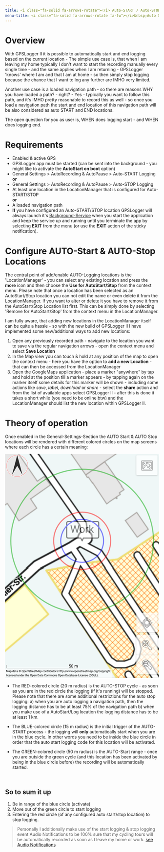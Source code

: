 ```yaml
---
title: <i class="fa-solid fa-arrows-rotate"></i> Auto-START / Auto-STOP logging
menu-title: <i class="fa-solid fa-arrows-rotate fa-fw"></i>&nbsp;Auto START/STOP
---
```


# Overview

With GPSLogger II it is possible to automatically start and end logging based on the current location - The simple use
case is, that when I am leaving my home typically I don't want to start the recording manually every single time - and
the same applies when I am returning - GPSLogger 'knows' where I am and that I am at home - so then simply stop logging
because the chance that I want to log any further are IMHO very limited.

Another use case is a loaded navigation path - so there are reasons WHY you have loaded a path? - right? - Yes -
typically you want to follow this path, and it's IMHO pretty reasonable to record this as well - so once you load a
navigation path the start and end location of this navigation path will be also considered as auto START and END
locations.

The open question for you as user is, WHEN does logging start - and WHEN does logging end.

# Requirements

- Enabled & active GPS
- GPSLogger app must be started (can be sent into the background - you might like to activate the **AutoStart on boot**
  option)
- General Settings > AutoRecording & AutoPause > Auto-START Logging <i class="fa-solid fa-toggle-on"></i>
<br/>**or**<br/>
- General Settings > AutoRecording & AutoPause > Auto-STOP Logging <i class="fa-solid fa-toggle-on"></i>
- At least one location in the LocationManager that is configured for Auto-START/STOP
<br/>**or**<br/>
- A loaded navigation path
- **If** you have configured an Auto-START/STOP location GPSLogger will always launch it's
  [Background-Service](./1100-data.html#service) when you start the application and keep the service up and running until
  you terminate the app by selecting **EXIT** from the menu (or use the **EXIT** action of the sticky notification).

# Configure  AUTO-Start & AUTO-Stop Locations

The central point of add/enable AUTO-Logging locations is the 'LocationManager' - you can select any existing location
and press the <i class="fa-solid fa-circle-chevron-down"></i> **more** icon and then choose the 
**Use for AutoStart/Stop** from the context menu. Please note that once a location has been selected as an AutoStart/Stop
location you can not edit the name or even delete it from the LocationManager. If you want to alter or delete it you
have to remove it from the AutoStart/Stop Location list first. This can be simply done by selecting 'Remove for
AutoStart/Stop' from the context menu in the LocationManager.

I am fully aware, that adding new locations in the LocationManager itself can be quite a hassle - so with the new build
of GPSLogger II I have implemented some new/additional ways to add new locations:

1. Open any previously recorded path - navigate to the location you want to save via the regular navigation arrows -
   open the context menu and select **Save Location**
2. In the Map view you can touch & hold at any position of the map to open the context menu - here you have the option
   to **add a new Location** - that can then be accessed from the LocationManager
3. Open the GoogleMaps application - place a marker "anywhere" by tap and hold at the position till a marker appears -
   by tapping again on the marker itself some details for this marker will be shown - including some actions like 
   _save_, _label_, _download_ or _share_ - select the **share** action and from the list of available
   apps select GPSLogger II - after this is done it takes a short while (you need to be online btw) and the
   LocationManager should list the new location within GPSLogger II.

# Theory of operation

Once enabled in the General-Settings-Section the AUTO Start & AUTO Stop locations will be rendered with different
colored circles on the map screens where each circle has a certain meaning:

<span class="shot">![auto-start-stop-ranges](/assets/img/gpsl/auto-start-stop-ranges.png)</span>

- The RED-colored circle (20 m radius) is the AUTO-STOP cycle - as soon as you are in the red circle the logging (if it's
  running) will be stopped. Please note that there are some additional restrictions for the auto stop logging: 
  a) when you are auto logging a navigation path, then the logging distance has to be at least 75% of the navigation path 
  b) when you make use of a AutoStart/Log location the logging distance has to be at least 1 km.

- The BLUE-colored circle (15 m radius) is the initial trigger of the AUTO-START process - the logging will **only**
  automatically start when you are in the blue cycle. In other words you need to be inside the blue circle in order
  that the auto start logging code for this location will be activated.

- The GREEN-colored circle (50 m radius) is the AUTO-Start range - once you are outside the green cycle (and this
  location has been activated by being in the blue circle before) the recording will be automatically started.
<br class="shot-end"/>

## So to sum it up

1. Be in range of the blue circle (activate)
2. Move out of the green circle to start logging
3. Entering the red circle (of any configured auto start/stop location) to stop logging.

> Personally I additionally make use of the start logging & stop logging event Audio Notifications to be 100% sure that
> my cycling tours will be automatically recorded as soon as I leave my home or work.
> [see Audio Notifications](./3010-audioalerts.html#events) 
